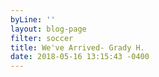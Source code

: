 ```yaml
---
byLine: ''
layout: blog-page
filter: soccer
title: We've Arrived- Grady H.
date: 2018-05-16 13:15:43 -0400
---
```

